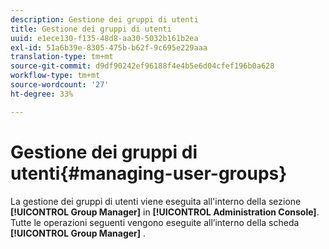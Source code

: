 ```yaml
---
description: Gestione dei gruppi di utenti
title: Gestione dei gruppi di utenti
uuid: e1ece130-f135-48d8-aa30-5032b161b2ea
exl-id: 51a6b39e-8305-475b-b62f-9c695e229aaa
translation-type: tm+mt
source-git-commit: d9df90242ef96188f4e4b5e6d04cfef196b0a628
workflow-type: tm+mt
source-wordcount: '27'
ht-degree: 33%

---
```


# Gestione dei gruppi di utenti{#managing-user-groups}

La gestione dei gruppi di utenti viene eseguita all&#39;interno della sezione **[!UICONTROL Group Manager]** in **[!UICONTROL Administration Console]**. Tutte le operazioni seguenti vengono eseguite all’interno della scheda **[!UICONTROL Group Manager]** .
